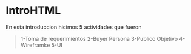 # IntroHTML
En esta introduccion hicimos 5 actividades que fueron 
>1-Toma de requerimientos
>2-Buyer Persona
>3-Publico Objetivo
>4-Wireframke 
>5-UI
